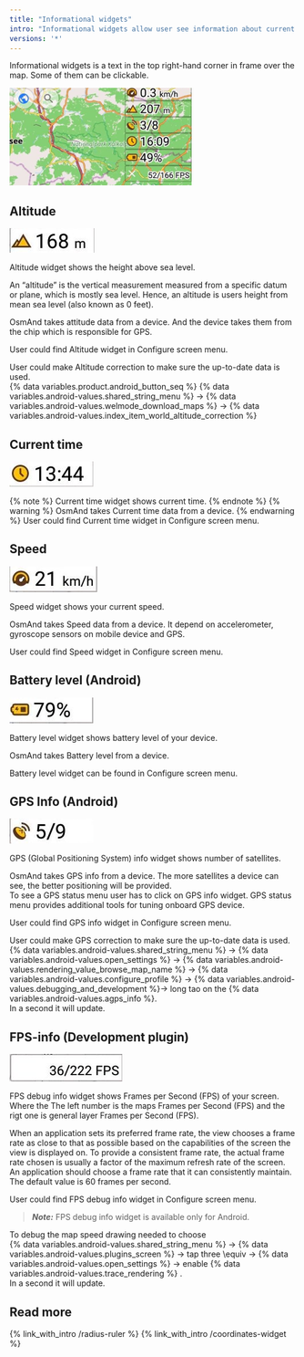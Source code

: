 ```yaml
---
title: "Informational widgets"
intro: "Informational widgets allow user see information about current location, speed, time, battery level on the map display."
versions: '*'
---
```

Informational widgets is a text in the top right-hand corner in frame over the map. Some of them can be clickable.

![Altitude Android widget](/assets/images/docs/widgets/altitude_android_widget_all.png)

## Altitude
![Altitude Android widget](/assets/images/docs/widgets/altitude_android_widget.png) <br>

Altitude widget shows the height above sea level. <br>

An “altitude” is the vertical measurement measured from a specific datum or plane, which is mostly sea level. Hence, an altitude is users height from mean sea level (also known as 0 feet). <br>

OsmAnd takes attitude data from a device. And the device takes them from the chip which is responsible for GPS. <br>

<!-- "hint" -->
User could find Altitude widget in Configure screen menu.

User could make Altitude correction to make sure the up-to-date data is used. <br>
{% data variables.product.android_button_seq %} {% data variables.android-values.shared_string_menu %} → {% data variables.android-values.welmode_download_maps %} → {% data variables.android-values.index_item_world_altitude_correction %} <br>

## Current time
![Current time Android widget](/assets/images/docs/widgets/current_time_android_widget.png) <br>

<!--Current time widget откуда берет информацию? Он с устройства ее считывает? Если на устройстве время не правильно показывает. что и виджет будет не правильно показывать время?-->
{% note %}
Current time widget shows current time.
{% endnote %}
{% warning %}
OsmAnd takes Current time data from a device.
{% endwarning %}
User could find Current time widget in Configure screen menu. <br>

## Speed
![Speed Android widget](/assets/images/docs/widgets/speed_a_widget.png) <br>

Speed widget shows your current speed.<br>

OsmAnd takes Speed data from a device. It depend on accelerometer, gyroscope sensors on mobile device and GPS. <br>

User could find Speed widget in Configure screen menu. <br>

## Battery level (Android)
![Battery level Android widget](/assets/images/docs/widgets/battery_level_widget.png) <br>

Battery level widget shows battery level of your device. <br>

OsmAnd takes Battery level from a device.  

Battery level widget can be found in Configure screen menu. <br>

## GPS Info (Android)
![GPS Info Android widget](/assets/images/docs/widgets/gps_info_a_widget.png) <br>

GPS (Global Positioning System) info widget shows number of satellites. <br>

OsmAnd takes GPS info from a device. The more satellites a device can see, the better positioning will be provided. <br>
To see a GPS status menu user has to click on GPS info widget. GPS status menu provides additional tools for tuning onboard GPS device.  <br>

User could find GPS info widget in Configure screen menu. <br>

User could make GPS correction to make sure the up-to-date data is used. <br>
{% data variables.android-values.shared_string_menu %} → {% data variables.android-values.open_settings %} → {% data variables.android-values.rendering_value_browse_map_name %} → {% data variables.android-values.configure_profile %} → {% data variables.android-values.debugging_and_development %}→ long tao on the {% data variables.android-values.agps_info %}. <br>
In a second it will update.  <br>

## FPS-info (Development plugin)
![FPS info Android widget](/assets/images/docs/widgets/fps_info_a_wigget.png) <br>

FPS debug info widget shows Frames per Second (FPS) of your screen. <br>
Where the The left number  is the maps Frames per Second (FPS) and the rigt one is general layer Frames per Second (FPS). <br>

When an application sets its preferred frame rate, the view chooses a frame rate as close to that as possible based on the capabilities of the screen the view is displayed on. To provide a consistent frame rate, the actual frame rate chosen is usually a factor of the maximum refresh rate of the screen. <br>
An application should choose a frame rate that it can consistently maintain. The default value is 60 frames per second.  <br>

User could find FPS debug info widget in Configure screen menu. <br>

> **_Note:_** FPS debug info widget is available only for Android. <br>

To debug the map speed drawing needed to choose <br>
{% data variables.android-values.shared_string_menu %} → {% data variables.android-values.plugins_screen %} → tap three \equiv → {% data variables.android-values.open_settings %} → enable {% data variables.android-values.trace_rendering %} . <br>
In a second it will update. <br>

## Read more
{% link_with_intro /radius-ruler %}
{% link_with_intro /coordinates-widget %}
